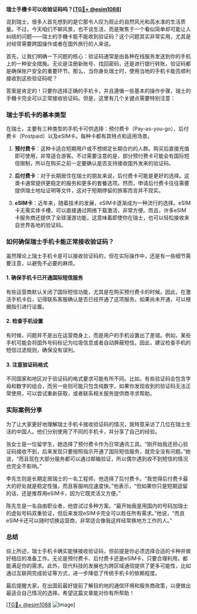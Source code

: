 **瑞士手機卡可以收验证码吗？[[TG💪+ @esim1088](https://t.me/s/esim1088)]**

说到瑞士，很多人首先想到的是它那令人叹为观止的自然风光和高水准的生活质量。不过，今天咱们不聊风景，也不谈生活，而是聚焦于一个看似简单却可能让人纠结的问题——瑞士的手機卡能不能收到验证码？这个问题其实非常实用，尤其是对经常需要跨国操作或者在国外旅行的人来说。

首先，让我们明确一下问题的核心：验证码通常是由各种在线服务发送到你的手机上的一种安全措施。无论是注册新账号、找回密码，还是进行银行转账，验证码都是确保账户安全的重要环节。那么，当你身处瑞士时，使用当地的手机卡能否顺利接收到这些验证码呢？

答案是肯定的！只要你选择正确的手机卡，并且遵循一些基本的操作步骤，瑞士的手機卡完全可以正常接收验证码。但是，这里有几个关键点需要特别注意：

### 瑞士手机卡的基本类型

在瑞士，主要有三种类型的手机卡可供选择：预付费卡（Pay-as-you-go）、后付费卡（Postpaid）以及eSIM卡。每种卡都有其特点和适用场景。

1. **预付费卡**：这种卡适合短期用户或不想绑定长期合约的人群。购买后直接充值即可使用，非常适合游客。不过需要注意的是，部分预付费卡可能会有国际短信限制，所以在购买之前一定要确认是否支持接收国外发来的验证码。

2. **后付费卡**：对于长期居住在瑞士的朋友来说，后付费卡可能是更好的选择。这类卡通常提供更稳定的服务和更多的套餐选项。然而，申请后付费卡往往需要提供瑞士地址证明等文件，这对于短期停留的旅客而言并不现实。

3. **eSIM卡**：近年来，随着技术的发展，eSIM卡逐渐成为一种流行的选择。eSIM卡无需实体卡槽，可以直接通过网络下载激活，非常方便。而且，许多eSIM卡服务商还提供了全球漫游功能，这意味着即使你在瑞士，也可以轻松接收来自世界各地的验证码。

### 如何确保瑞士手机卡能正常接收验证码？

虽然理论上瑞士手机卡是可以接收验证码的，但在实际操作中，还是有一些细节需要注意，以避免不必要的麻烦。

#### 1. 确保手机卡已开通国际短信服务

有些运营商默认关闭了国际短信功能，尤其是在购买预付费卡的时候。因此，在激活手机卡后，记得联系客服确认是否已经开通了这项服务。如果尚未开通，可以根据指引进行设置。

#### 2. 检查手机设置

有时候，问题并不是出在运营商身上，而是用户的手机设置出了差错。例如，某些手机可能会将国外号码标记为垃圾信息或者自动屏蔽短信。因此，建议检查手机的短信过滤规则，确保没有误判。

#### 3. 注意验证码格式

不同国家和地区对于验证码的格式要求可能有所不同。比如，有些验证码会包含字母和数字的组合，而另一些则可能只包含纯数字。如果你发现收到的验证码无法正常使用，可以尝试重新获取，或者联系相关服务提供商寻求帮助。

### 实际案例分享

为了让大家更好地理解瑞士手机卡接收验证码的情况，我特意采访了几位在瑞士生活的中国人。他们分别使用了不同的手机卡，并分享了自己的经验。

张女士是一位留学生，她选择了预付费卡作为日常通讯工具。“刚开始我还担心验证码接收不到，后来发现只要按照指示开通了国际短信服务，就完全没有问题。”她说，“而且现在大部分服务都可以通过邮箱验证，所以偶尔遇到收不到短信的情况也完全不影响。”

李先生则是长期定居瑞士的一名工程师，他选择了后付费卡。“我觉得后付费卡最大的好处就是稳定性强，而且客服响应速度快。”他表示，“但如果你只是短期逗留的话，还是推荐用eSIM卡，因为它既灵活又方便。”

陈先生是一名自由职业者，他尝试过多种方案。“最开始我是用国内的号码加瑞士的虚拟号码双重验证，但后来发现eSIM卡完全可以胜任所有需求。”他说，“而且eSIM卡还可以随时切换运营商，非常适合像我这样经常换地方工作的人。”

### 总结

综上所述，瑞士手机卡确实能够接收验证码，但前提是你必须选择合适的卡种并做好相应的准备工作。无论是预付费卡、后付费卡还是eSIM卡，只要合理利用，都能满足你的需求。此外，现代科技的发展也为跨区域通信提供了更多可能性，比如通过互联网完成验证等方式，进一步降低了传统手机卡的依赖程度。

最后提醒大家，在出国前最好提前了解目的地的通信环境和服务商政策，以便做出最适合自己情况的选择。希望这篇文章能对你有所帮助！

[[TG💪+ @esim1088](https://t.me/s/esim1088) ![Image](https://i.postimg.cc/4NQfJmqS/Snipaste-2025-05-13-00-14-12.png)]